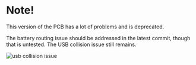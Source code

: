 # Note!

This version of the PCB has a lot of problems and is deprecated.

The battery routing issue should be addressed in the latest commit, though that is untested. The USB collision issue still remains.

![usb collision issue](../../images/choctopus44_usb_plug_collision.png)
